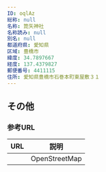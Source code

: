```yaml
---
ID: oqlAz
総称: null
名称: 箆矢神社
名称読み: null
別名: null
都道府県: 愛知県
区域: 豊橋市
緯度: 34.7897667
経度: 137.4379827
郵便番号: 4411115
住所: 愛知県豊橋市石巻本町東屋敷３１
---
```


## その他

### 参考URL

| URL | 説明          |
| --- | ------------- |
|     | OpenStreetMap |

